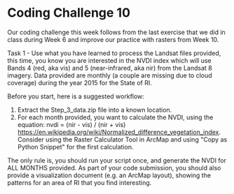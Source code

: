 # Coding Challenge 10

Our coding challenge this week follows from the last exercise that we did in class during Week 6 and improve our practice with rasters from Week 10.

Task 1 - Use what you have learned to process the Landsat files provided, this time, you know you are interested in the NVDI index which will use Bands 4 (red, aka vis) and 5 (near-infrared, aka nir) from the Landsat 8 imagery. Data provided are monthly (a couple are missing due to cloud coverage) during the year 2015 for the State of RI.

Before you start, here is a suggested workflow:

1) Extract the Step_3_data.zip file into a known location.
2) For each month provided, you want to calculate the NVDI, using the equation: nvdi = (nir - vis) / (nir + vis) https://en.wikipedia.org/wiki/Normalized_difference_vegetation_index. Consider using the Raster Calculator Tool in ArcMap and using "Copy as Python Snippet" for the first calculation.

The only rule is, you should run your script once, and generate the NVDI for ALL MONTHS provided. As part of your code submission, you should also provide a visualization document (e.g. an ArcMap layout), showing the patterns for an area of RI that you find interesting.
